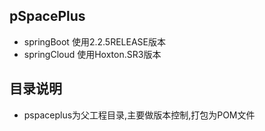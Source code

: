 ## pSpacePlus
* springBoot 使用2.2.5RELEASE版本 
* springCloud 使用Hoxton.SR3版本
## 目录说明
* pspaceplus为父工程目录,主要做版本控制,打包为POM文件